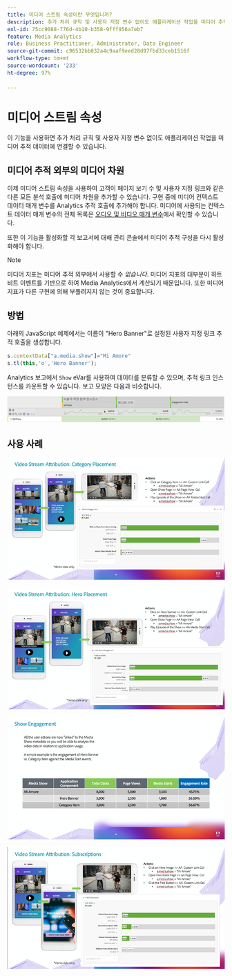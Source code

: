 ```yaml
---
title: 미디어 스트림 속성이란 무엇입니까?
description: 추가 처리 규칙 및 사용자 지정 변수 없이도 애플리케이션 작업을 미디어 추적 데이터에 연결 방법을 알아보십시오.
exl-id: 75cc9088-776d-4b10-b358-9fff956a7eb7
feature: Media Analytics
role: Business Practitioner, Administrator, Data Engineer
source-git-commit: c96532bb032a4c9aaf9eed28d97fbd33ceb1516f
workflow-type: tm+mt
source-wordcount: '233'
ht-degree: 97%

---
```


# 미디어 스트림 속성

이 기능을 사용하면 추가 처리 규칙 및 사용자 지정 변수 없이도 애플리케이션 작업을 미디어 추적 데이터에 연결할 수 있습니다.

## 미디어 추적 외부의 미디어 차원

이제 미디어 스트림 속성을 사용하여 고객이 페이지 보기 수 및 사용자 지정 링크와 같은 다른 모든 분석 호출에 미디어 차원을 추가할 수 있습니다. 구현 중에 미디어 컨텍스트 데이터 매개 변수를 Analytics 추적 호출에 추가해야 합니다. 미디어에 사용되는 컨텍스트 데이터 매개 변수의 전체 목록은 [오디오 및 비디오 매개 변수](/help/metrics-and-metadata/audio-video-parameters.md)에서 확인할 수 있습니다.

또한 이 기능을 활성화할 각 보고서에 대해 관리 콘솔에서 미디어 추적 구성을 다시 활성화해야 합니다.

>[!NOTE]
>
>미디어 지표는 미디어 추적 외부에서 사용할 수 _없습니다_. 미디어 지표의 대부분이 하트비트 이벤트를 기반으로 하여 Media Analytics에서 계산되기 때문입니다. 또한 미디어 지표가 다른 구현에 의해 부풀려지지 않는 것이 중요합니다.

## 방법

아래의 JavaScript 예제에서는 이름이 &quot;Hero Banner&quot;로 설정된 사용자 지정 링크 추적 호출을 생성합니다.

```javascript
s.contextData["a.media.show"]="Mi Amore"
s.tl(this,'o','Hero Banner');
```

Analytics 보고에서 `Show` eVar를 사용하여 데이터를 분류할 수 있으며, 추적 링크 인스턴스를 카운트할 수 있습니다. 보고 모양은 다음과 비슷합니다.

![](/assets/myShow-rpt-1.png)

## 사용 사례

![](/assets/vid-stream-attr-category.png)

![](/assets/vid-stream-attr-hero.png)

![](/assets/show-engagement.png)

![](/assets/vid-stream-attr-subs.png)

